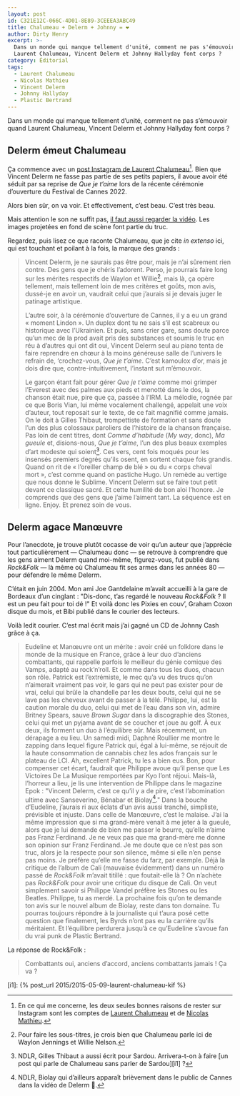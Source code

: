 ```yaml
---
layout: post
id: C321E12C-066C-4D01-8E89-3CEEEA3ABC49
title: Chalumeau + Delerm + Johnny = ❤️
author: Dirty Henry
excerpt: >-
  Dans un monde qui manque tellement d'unité, comment ne pas s'émouvoir quand
  Laurent Chalumeau, Vincent Delerm et Johnny Hallyday font corps ?
category: Éditorial
tags:
  - Laurent Chalumeau
  - Nicolas Mathieu
  - Vincent Delerm
  - Johnny Hallyday
  - Plastic Bertrand
---
```


Dans un monde qui manque tellement d’unité, comment ne pas s’émouvoir quand
Laurent Chalumeau, Vincent Delerm et Johnny Hallyday font corps ?

## Delerm émeut Chalumeau

Ça commence avec un [post Instagram de Laurent Chalumeau][1][^1]. Bien que
Vincent Delerm ne fasse pas partie de ses petits papiers, il avoue avoir été
séduit par sa reprise de _Que je t’aime_ lors de la récente cérémonie
d’ouverture du Festival de Cannes 2022.

Alors bien sûr, on va voir. Et effectivement, c’est beau. C’est très beau.

Mais attention le son ne suffit pas, [il faut aussi regarder la vidéo][2]. Les
images projetées en fond de scène font partie du truc.

Regardez, puis lisez ce que raconte Chalumeau, que je cite _in extenso_ ici, qui
est touchant et poilant à la fois, la marque des grands :

> Vincent Delerm, je ne saurais pas être pour, mais je n’ai sûrement rien
> contre. Des gens que je chéris l’adorent. Perso, je pourrais faire long sur
> les mérites respectifs de Waylon et Willie[^2], mais là, ça opère tellement,
> mais tellement loin de mes critères et goûts, mon avis, dussé-je en avoir un,
> vaudrait celui que j’aurais si je devais juger le patinage artistique.
>
> L’autre soir, à la cérémonie d’ouverture de Cannes, il y a eu un grand
> « moment Lindon ». Un duplex dont tu ne sais s’il est scabreux ou historique
> avec l’Ukrainien. Et puis, sans crier gare, sans doute parce qu’un mec de la
> prod avait pris des substances et soumis le truc en réu à d’autres qui ont dit
> oui, Vincent Delerm seul au piano tenta de faire reprendre en chœur à la moins
> généreuse salle de l’univers le refrain de, ‘crochez-vous, _Que je t’aime_.
> C’est kamoulox d’or, mais je dois dire que, contre-intuitivement, l’instant
> sut m’émouvoir.
>
> Le garçon étant fait pour gérer _Que je t’aime_ comme moi grimper l’Everest
> avec des palmes aux pieds et menotté dans le dos, la chanson était nue, pire
> que ça, passée à l’IRM. La mélodie, rognée par ce que Boris Vian, lui même
> vocalement challengé, appelait une voix d’auteur, tout reposait sur le texte,
> de ce fait magnifié comme jamais. On le doit à Gilles Thibaut, trompettiste de
> formation et sans doute l’un des plus colossaux paroliers de l’histoire de la
> chanson française. Pas loin de cent titres, dont _Comme d’habitude_ (_My way_,
> donc), _Ma gueule_ et, disions-nous, _Que je t’aime_, l’un des plus beaux
> exemples d’art modeste qui soient[^3]. Ces vers, cent fois moqués pour les
> insensés premiers degrés qu’ils osent, en sortent chaque fois grandis. Quand
> on rit de « l’oreiller champ de blé » ou du « corps cheval mort », c’est comme
> quand on pastiche Hugo. Un remède au vertige que nous donne le Sublime.
> Vincent Delerm sut se faire tout petit devant ce classique sacré. Et cette
> humilité de bon aloi l’honore. Je comprends que des gens que j’aime l’aiment
> tant. La séquence est en ligne. Enjoy. Et prenez soin de vous.

## Delerm agace Manœuvre

Pour l’anecdote, je trouve plutôt cocasse de voir qu’un auteur que j’apprécie
tout particulièrement — Chalumeau donc — se retrouve à comprendre que les gens
aiment Delerm quand moi-même, figurez-vous, fut publié dans _Rock&Folk_ — là
même où Chalumeau fit ses armes dans les années 80 — pour défendre le même
Delerm.

C’était en juin 2004. Mon ami Joe Gantdelaine m’avait accueilli à la gare de
Bordeaux d’un cinglant : "Dis-donc, t’as regardé le nouveau *Rock&Folk* ? Il est
un peu fait pour toi dé !" Et voilà donc les Pixies en couv’, Graham Coxon
disque du mois, et Bibi publié dans le courier des lecteurs.

Voilà ledit courier. C’est mal écrit mais j’ai gagné un CD de Johnny Cash grâce
à ça.

> Eudeline et Manœuvre ont un mérite : avoir créé un folklore dans le monde de
> la musique en France, grâce à leur duo d’anciens combattants, qui rappelle
> parfois le meilleur du génie comique des Vamps, adapté au rock’n’roll. Et
> comme dans tous les duos, chacun son rôle. Patrick est l’extrémiste, le mec
> qu’a vu des trucs qu’on n’aimerait vraiment pas voir, le gars qui ne peut pas
> exister pour de vrai, celui qui brûle la chandelle par les deux bouts, celui
> qui ne se lave pas les cheveux avant de passer à la télé. Philippe, lui, est
> la caution morale du duo, celui qui met de l’eau dans son vin, admire Britney
> Spears, sauve _Brown Sugar_ dans la discographie des Stones, celui qui met un
> pyjama avant de se coucher et joue au golf. À eux deux, ils forment un duo à
> l’équilibre sûr. Mais récemment, un dérapage a eu lieu. Un samedi midi, Daphné
> Roullier me montre le zapping dans lequel figure Patrick qui, égal à lui-même,
> se réjouit de la haute consommation de cannabis chez les ados français sur le
> plateau de LCI. Ah, excellent Patrick, tu les a bien eus. Bon, pour compenser
> cet écart, faudrait que Philippe avoue qu’il pense que Les Victoires De La
> Musique remportées par Kyo l’ont réjoui. Mais-là, l’horreur a lieu, je lis une
> intervention de Philippe dans le magazine Epok : "Vincent Delerm, c’est ce
> qu’il y a de pire, c’est l’abomination ultime avec Sanseverino, Bénabar et
> Biolay[^4]." Dans la bouche d’Eudeline, j’aurais ri aux éclats d’un avis aussi
> tranché, simpliste, prévisible et injuste. Dans celle de Manœuvre, c’est le
> malaise. J’ai la même impression que si ma grand-mère venait à me jeter à la
> gueule, alors que je lui demande de bien me passer le beurre, qu’elle n’aime
> pas Franz Ferdinand. Je ne veux pas que ma grand-mère me donne son opinion sur
> Franz Ferdinand. Je me doute que ce n’est pas son truc, alors je la respecte
> pour son silence, même si elle n’en pense pas moins. Je préfère qu’elle me
> fasse du farz, par exemple. Déjà la critique de l’album de Cali (mauvaise
> évidemment) dans un numéro passé de _Rock&Folk_ m’avait titillé : que
> foutait-elle là ? On n’achète pas _Rock&Folk_ pour avoir une critique du
> disque de Cali. On veut simplement savoir si Philippe Vandel préfère les
> Stones ou les Beatles. Philippe, tu as merdé. La prochaine fois qu’on te
> demande ton avis sur le nouvel album de Biolay, reste dans ton domaine. Tu
> pourras toujours répondre à la journaliste qui t’aura posé cette question que
> finalement, les Byrds n’ont pas eu la carrière qu’ils méritaient. Et
> l’équilibre perdurera jusqu’à ce qu’Eudeline s’avoue fan du vrai punk de
> Plastic Bertrand.

La réponse de Rock&Folk :

> Combattants oui, anciens d’accord, anciens combattants jamais ! Ça va ?

[^1]:
    En ce qui me concerne, les deux seules bonnes raisons de rester sur
    Instagram sont les comptes de [Laurent Chalumeau][3] et de [Nicolas
    Mathieu][4].

[^2]:
    Pour faire les sous-titres, je crois bien que Chalumeau parle ici de Waylon
    Jennings et Willie Nelson.

[^3]:
    NDLR, Gilles Thibaut a aussi écrit pour Sardou. Arrivera-t-on à faire [un
    post qui parle de Chalumeau sans parler de Sardou][i1] ?

[^4]:
    NDLR, Biolay qui d’ailleurs apparaît brièvement dans le public de Cannes
    dans la vidéo de Delerm 🤯.

[i1]: {% post_url 2015/2015-05-09-laurent-chalumeau-kif %}

[1]: https://www.instagram.com/p/CdtuLwOrmN0/
[2]:
  https://www.france.tv/films/festival-de-cannes/3451306-vincent-delerm-reprend-que-je-t-aime.html
  "Vincent Delerm chante Que je t'aime lors de la cérémonie d'ouverture du festival de Cannes 2022"
[3]:
  https://www.instagram.com/laurentchalumeau10/
  "Compte Instagram de Laurent Chalumeau"
[4]:
  https://www.instagram.com/nicolasmathieu/
  "Compte Instagram de Nicolas Mathieu"
